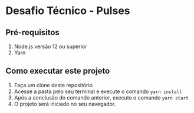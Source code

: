 # Desafio Técnico - Pulses

## Pré-requisitos

1. Node.js versão 12 ou superior
2. Yarn

## Como executar este projeto

1. Faça um clone deste repositório
2. Acesse a pasta pelo seu terminal e execute o comando `yarn install`
3. Após a conclusão do comando anterior, execute o comando `yarn start`
4. O projeto será iniciado no seu navegador.
